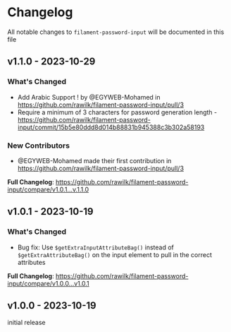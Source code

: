# Changelog

All notable changes to `filament-password-input` will be documented in this file

## v1.1.0 - 2023-10-29

### What's Changed

-   Add Arabic Support ! by @EGYWEB-Mohamed in https://github.com/rawilk/filament-password-input/pull/3
-   Require a minimum of 3 characters for password generation length - https://github.com/rawilk/filament-password-input/commit/15b5e80ddd8d014b88831b945388c3b302a58193

### New Contributors

-   @EGYWEB-Mohamed made their first contribution in https://github.com/rawilk/filament-password-input/pull/3

**Full Changelog**: https://github.com/rawilk/filament-password-input/compare/v1.0.1...v.1.1.0

## v1.0.1 - 2023-10-19

### What's Changed

-   Bug fix: Use `$getExtraInputAttributeBag()` instead of `$getExtraAttributeBag()` on the input element to pull in the correct attributes

**Full Changelog**: https://github.com/rawilk/filament-password-input/compare/v1.0.0...v1.0.1

## v1.0.0 - 2023-10-19

initial release

